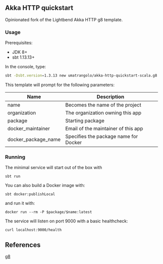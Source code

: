 ## Akka HTTP quickstart 

Opinionated fork of the Lightbend Akka HTTP g8 template.

### Usage 

Prerequisites:
- JDK 8+
- sbt 1.13.13+ 

In the console, type:

```sh
sbt -Dsbt.version=1.3.13 new umatrangolo/akka-http-quickstart-scala.g8
```

This template will prompt for the following parameters:

| Name | Description |
|------|-------------|
|name  | Becomes the name of the project |
|organization | The organization owning this app |
|package | Starting package |
|docker_maintainer| Email of the maintainer of this app |
|docker_package_name| Specifies the package name for Docker | 

### Running

The minimal service will start out of the box with

```
sbt run
```

You can also build a Docker image with:

```
sbt docker:publishLocal
```

and run it with:

```
docker run --rm -P $package/$name:latest 
```

The service will listen on port 9000 with a basic healthcheck:

```
curl localhost:9000/health
```

## References

[g8](http://www.foundweekends.org/giter8/)

